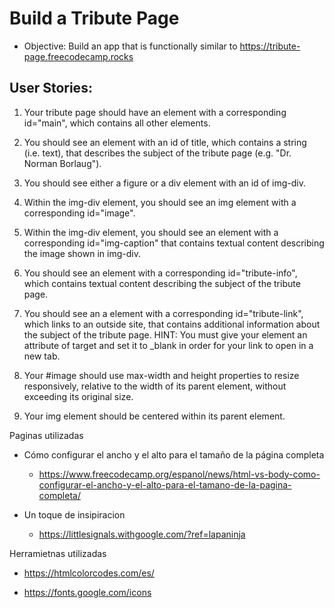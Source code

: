 # Build a Tribute Page

- Objective: Build an app that is functionally similar to https://tribute-page.freecodecamp.rocks

## User Stories:

1. Your tribute page should have an element with a corresponding id="main", which contains all other elements.

1. You should see an element with an id of title, which contains a string (i.e. text), that describes the 
subject of the tribute page (e.g. "Dr. Norman Borlaug").

1. You should see either a figure or a div element with an id of img-div.

1. Within the img-div element, you should see an img element with a corresponding id="image".

1. Within the img-div element, you should see an element with a corresponding id="img-caption" that contains textual content describing the image shown in img-div.

1. You should see an element with a corresponding id="tribute-info", which contains textual content describing the subject of the tribute page.

1. You should see an a element with a corresponding id="tribute-link", which links to an outside site, that contains additional information about the subject of the tribute page. HINT: You must give your element an attribute of target and set it to _blank in order for your link to open in a new tab.

1. Your #image should use max-width and height properties to resize responsively, relative to the width of its parent element, without exceeding its original size.

1. Your img element should be centered within its parent element.



Paginas utilizadas 

- Cómo configurar el ancho y el alto para el tamaño de la página completa
  - https://www.freecodecamp.org/espanol/news/html-vs-body-como-configurar-el-ancho-y-el-alto-para-el-tamano-de-la-pagina-completa/

- Un toque de insipiracion
  - https://littlesignals.withgoogle.com/?ref=lapaninja


Herramietnas utilizadas

- https://htmlcolorcodes.com/es/

- https://fonts.google.com/icons

